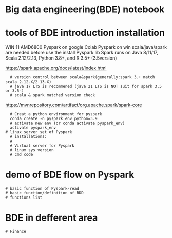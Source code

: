 # Big data engineering(BDE) notebook
  # tools of BDE introduction installation
  WIN 11 AMD6800
  Pyspark on google Colab
  Pyspark on win
  scala/java/spark are needed before use the install Pyspark lib
  Spark runs on Java 8/11/17, Scala 2.12/2.13, Python 3.8+, and R 3.5+ (3.5version)
      
https://spark.apache.org/docs/latest/index.html
      
      # version control between scala&spark(generally:spark 3.+ match scala 2.12.X/2.13.X)
      # java 17 LTS is recommened (java 21 LTS is NOT suit for spark 3.5 or 3.5-)
      # scala & spark matched version check 
      
https://mvnrepository.com/artifact/org.apache.spark/spark-core

      # Creat a python environment for pyspark
      conda create -n pyspark_env python=3.9
      # activate new env (or conda activate pyspark_env)
      activate pyspark_env
    # linux server set of Pyspark
      # installations:
      # 
      # Virtual server for Pyspark
      # linux sys version
      # cmd code
  # demo of BDE flow on Pyspark
    # basic function of Pyspark-read
    # basic function/definition of RDD
    # functions list
  # BDE in defferent area
    # Finance
